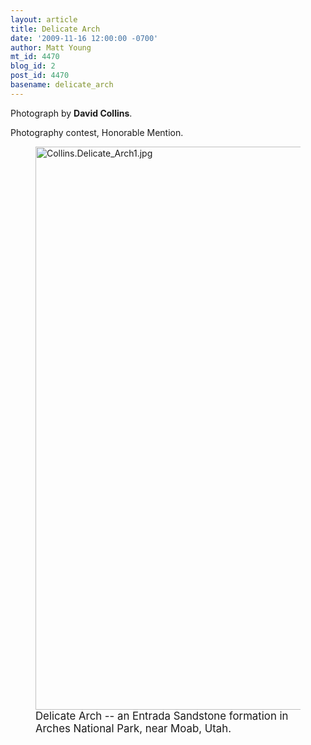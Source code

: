 ```yaml
---
layout: article
title: Delicate Arch
date: '2009-11-16 12:00:00 -0700'
author: Matt Young
mt_id: 4470
blog_id: 2
post_id: 4470
basename: delicate_arch
---
```

Photograph by **David Collins**.

Photography contest, Honorable Mention.

<figure>
<a href="http://en.wikipedia.org/wiki/Delicate_Arch"><img src="http://pandasthumb.org/archives/2009/11/14/Collins.Delicate_Arch1.jpg" alt="Collins.Delicate_Arch1.jpg" width="600" height="901" /></a>
<figcaption markdown="span"><big>Delicate Arch -- an Entrada Sandstone formation in Arches National Park, near Moab, Utah.</big>

</figcaption>
</figure>
